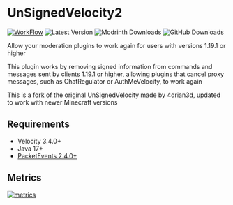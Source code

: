 # UnSignedVelocity2

[![WorkFlow](https://img.shields.io/github/actions/workflow/status/MemencioPerez/UnSignedVelocity2/gradle.yml?style=flat-square)](https://github.com/MemencioPerez/UnSignedVelocity2/actions)
![Latest Version](https://img.shields.io/github/v/release/MemencioPerez/UnSignedVelocity2?style=flat-square)
![Modrinth Downloads](https://img.shields.io/modrinth/dt/yTTknbVs?logo=Modrinth&style=flat-square)
![GitHub Downloads](https://img.shields.io/github/downloads/MemencioPerez/UnSignedVelocity2/total?logo=GitHub&style=flat-square)

Allow your moderation plugins to work again for users with versions 1.19.1 or higher

This plugin works by removing signed information from commands and messages sent by clients 1.19.1 or higher, allowing plugins that cancel proxy messages, such as ChatRegulator or AuthMeVelocity, to work again

This is a fork of the original UnSignedVelocity made by 4drian3d, updated to work with newer Minecraft versions

## Requirements
- Velocity 3.4.0+
- Java 17+
- [PacketEvents 2.4.0+](https://modrinth.com/plugin/packetevents)

## Metrics
[![metrics](https://bstats.org/signatures/velocity/UnSignedVelocity2.svg)](https://bstats.org/plugin/velocity/UnSignedVelocity2/24373)